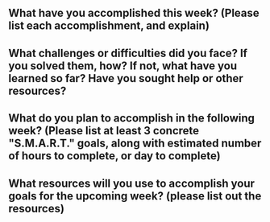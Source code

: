 ## What have you accomplished this week? (Please list each accomplishment, and explain)


## What challenges or difficulties did you face? If you solved them, how? If not, what have you learned so far? Have you sought help or other resources?


## What do you plan to accomplish in the following week? (Please list at least 3 concrete "S.M.A.R.T." goals, along with estimated number of hours to complete, or day to complete)



## What resources will you use to accomplish your goals for the upcoming week? (please list out the resources)

